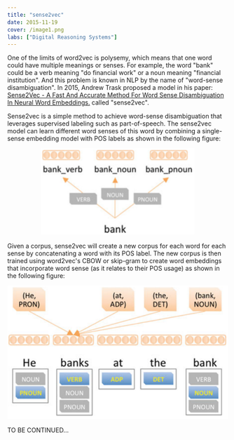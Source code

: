 ```yaml
---
title: "sense2vec"
date: 2015-11-19
cover: /image1.png
labs: ["Digital Reasoning Systems"]
---
```


One of the limits of word2vec is polysemy, which means that one word
could have multiple meanings or senses. For example, the word "bank"
could be a verb meaning "do financial work" or a noun meaning "financial
institution". And this problem is known in NLP by the name of
"word-sense disambiguation". In 2015, Andrew Trask proposed a model in
his paper: [Sense2Vec - A Fast And Accurate Method For Word Sense
Disambiguation In Neural Word
Embeddings.](https://arxiv.org/pdf/1511.06388.pdf) called "sense2vec".

Sense2vec is a simple method to achieve word-sense disambiguation that
leverages supervised labeling such as part-of-speech. The sense2vec
model can learn different word senses of this word by combining a
single-sense embedding model with POS labels as shown in the following
figure:

<div align="center">
    <img src="media/sense2vec/image1.png" width=350>
</div>


Given a corpus, sense2vec will create a new corpus for each word for
each sense by concatenating a word with its POS label. The new corpus is
then trained using word2vec's CBOW or skip-gram to create word
embeddings that incorporate word sense (as it relates to their POS
usage) as shown in the following figure:

<div align="center">
    <img src="media/sense2vec/image2.png" width=750>
</div>

TO BE CONTINUED...